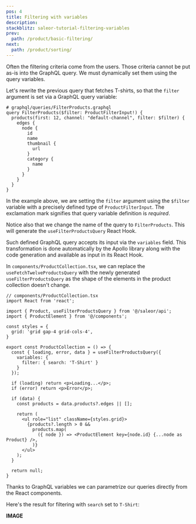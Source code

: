 ```yaml
---
pos: 4
title: Filtering with variables
description: 
stackblitz: saleor-tutorial-filtering-variables
prev:
  path: /product/basic-filtering/
next:
  path: /product/sorting/
---
```


Often the filtering criteria come from the users. Those criteria cannot be put as-is into the GraphQL query. We must dynamically set them using the query variables.

Let's rewrite the previous query that fetches T-shirts, so that the `filter` argument is set via a GraphQL query variable:

```graphql{1,2}
# graphql/queries/FilterProducts.graphql
query FilterProducts($filter: ProductFilterInput!) {
  products(first: 12, channel: "default-channel", filter: $filter) {
    edges {
      node {
        id
        name
        thumbnail {
          url
        }
        category {
          name
        }
      }
    }
  }
}
```

In the example above, we are setting the `filter` argument using the `$filter` variable with a precisely defined type of `ProductFilterInput`. The exclamation mark signifies that query variable definition is *required*. 

Notice also that we change the name of the query to `FilterProducts`. This will generate the `useFilterProductsQuery` React Hook.

Such defined GraphQL query accepts its input via the `variables` field. This transformation is done automatically by the Apollo library along with the code generation and available as input in its React Hook.

In `components/ProductCollection.tsx`, we can replace the `useFetchTwelveProductsQuery` with the newly generated `useFilterProductsQuery` as the shape of the elements in the product collection doesn't change.

```tsx{4,12-16}
// components/ProductCollection.tsx
import React from 'react';

import { Product, useFilterProductsQuery } from '@/saleor/api';
import { ProductElement } from '@/components';

const styles = {
  grid: 'grid gap-4 grid-cols-4',
}

export const ProductCollection = () => {
  const { loading, error, data } = useFilterProductsQuery({
    variables: {
      filter: { search: 'T-Shirt' }
    }
  });

  if (loading) return <p>Loading...</p>;
  if (error) return <p>Error</p>;

  if (data) {
    const products = data.products?.edges || [];

    return (
      <ul role="list" className={styles.grid}>
        {products?.length > 0 &&
          products.map(
            ({ node }) => <ProductElement key={node.id} {...node as Product} />,
          )}
      </ul>
    );
  }

  return null;
}

```

Thanks to GraphQL variables we can parametrize our queries directly from the React components. 

Here's the result for filtering with `search` set to `T-Shirt`:

**IMAGE**